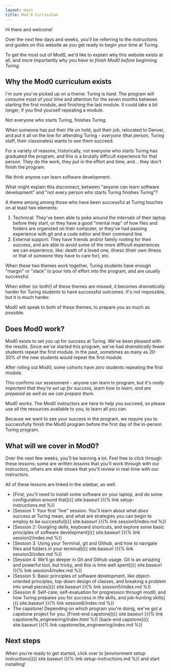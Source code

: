 ```yaml
---
layout: main
title: Mod 0 Curriculum
---
```


Hi there and welcome!

Over the next few days and weeks, you'll be referring to the instructions and guides on this website as you get ready to begin your time at Turing. 

To get the most out of Mod0, we'd like to explain why this website exists at all, and more importantly _why you have to finish Mod0 before beginning Turing_.

## Why the Mod0 curriculum exists

I'm sure you've picked up on a theme: Turing is _hard_. The program will consume most of your time and attention for the seven months between starting the first module, and finishing the last module. It could take a bit longer, if you find yourself repeating a module. 

Not everyone who starts Turing, finishes Turing. 

When someone has put their life on hold, quit their job, relocated to Denver, and put it all on the line for attending Turing - _everyone_ (that person, Turing staff, their classmates) wants to see them succeed. 

For a variety of reasons, historically, not everyone who starts Turing has graduated the program, and this is a brutally difficult experience for that person. They do the work, they put in the effort and time, and... they don't finish the program. 

We think anyone can learn software development. 

What might explain this disconnect, between "anyone can learn software development" and "not every person who starts Turing finishes Turing"?

A theme among among those who have been successful at Turing touches on at least two elements:
1. Technical: They've been able to poke around the internals of their laptop before they start, or they have a good "mental map" of how files and folders are organized on their computer, or they've had passing experience with git and a code editor and their command line.
2. External support: They have friends and/or family rooting for their success, and are able to avoid some of the more difficult experiences we can experience, like: death of a loved one, illness (their own illness or that of someone they have to care for), etc.

When these two themes work together, Turing students have enough "margin" or "slack" to pour lots of effort into the program, and are usually successful.

When either (or both!) of these themes are missed, it becomes _dramatically_ harder for Turing students to have successful outcomes. It's not impossible, but it is much harder. 

Mod0 will speak to both of these themes, to prepare you as much as possible. 

## Does Mod0 work?

Mod0 exists to set _you_ up for success at Turing. We've been pleased with the results. Since we've started this program, we've had _dramatically_ fewer students repeat the first module. In the past, sometimes as many as 20-30% of the new students would repeat the first module.

After rolling out Mod0, some cohorts have _zero_ students repeating the first module.

This confirms our assessment - anyone can learn to program, but it's _really important that they're set up for success, learn how to learn, and are prepared as well as we can prepare them._

Mod0 works. The Mod0 instructors are here to help you succeed, so please use all the resources available to you, to learn all you can. 

Because we want to see your success in the program, we require you to successfully finish the Mod0 program before the first day of the in-person Turing program. 


## What will we cover in Mod0?

Over the next few weeks, you'll be learning a lot. Feel free to click through these lessons; some are written lessons that you'll work through with our instructors, others are slide shows that you'll review in real-time with our instructors. 

All of these lessons are linked in the sidebar, as well.

- [First, you'll need to install some software on your laptop, and do some configuration around that]({{ site.baseurl }}{% link setup-instructions.md %})
- [Session 1: Your first "live" session. You'll learn about what _does_ success at Turing mean, and what are strategies you can begin to employ to be successful]({{ site.baseurl }}{% link session1/index.md %})
- [Session 2: Googling skills, keyboard shortcuts, and explore some basic principles of software development]({{ site.baseurl }}{% link session2/index.md %})
- [Session 3: Using your Terminal, git and Github, and how to navigate files and folders _in_ your terminal]({{ site.baseurl }}{% link session3/index.md %})
- [Session 4: We'll go deeper in Git and Github usage. Git is an amazing and powerful tool, but tricky, and this is time well spent]({{ site.baseurl }}{% link session4/index.md %})
- [Session 5: Basic principles of software development, like object-oriented principles, top-down design of classes, and breaking a problem into small pieces]({{ site.baseurl }}{% link session5/index.md %})
- [Session 6: Self-care, self-evaluation for progression through mod0, and how Turing prepares you for success in life skills, and job-hunting skills]({{ site.baseurl }}{% link session6/index.md %})
- The capstone! Depending on which program you're doing, we've got a capstone project for you. [Front-end capstone]({{ site.baseurl }}{% link capstone/fe_engineering/index.html %}) [back-end capstone]({{ site.baseurl }}{% link capstone/be_engineering/index.md %})

## Next steps

When you're ready to get started, click over to [environment setup instructions]({{ site.baseurl }}{% link setup-instructions.md %}) and start installing!